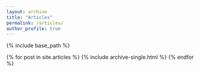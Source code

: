 ```yaml
---
layout: archive
title: "Articles"
permalink: /articles/
author_profile: true
---
```


{% include base_path %}


{% for post in site.articles %}
  {% include archive-single.html %}
{% endfor %}